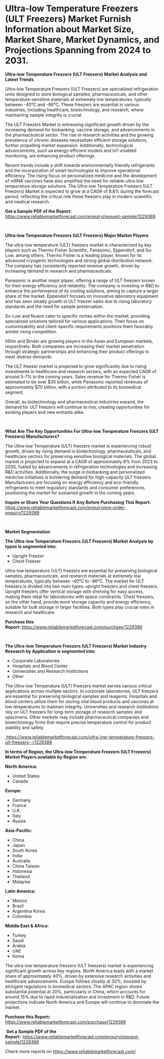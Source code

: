 <p><h1>Ultra-low Temperature Freezers (ULT Freezers) Market Furnish Information about Market Size, Market Share, Market Dynamics, and Projections Spanning from 2024 to 2031.</h1></p><p><strong>Ultra-low Temperature Freezers (ULT Freezers) Market Analysis and Latest Trends</strong></p>
<p><p>Ultra-low Temperature Freezers (ULT Freezers) are specialized refrigeration units designed to store biological samples, pharmaceuticals, and other temperature-sensitive materials at extremely low temperatures, typically between -40°C and -86°C. These freezers are essential in various industries, including healthcare, biotechnology, and research, where maintaining sample integrity is crucial.</p><p>The ULT Freezers Market is witnessing significant growth driven by the increasing demand for biobanking, vaccine storage, and advancements in the pharmaceutical sector. The rise in research activities and the growing prevalence of chronic diseases necessitate efficient storage solutions, further propelling market expansion. Additionally, technological advancements, such as energy-efficient models and IoT-enabled monitoring, are enhancing product offerings.</p><p>Recent trends include a shift towards environmentally friendly refrigerants and the incorporation of smart technologies to improve operational efficiency. The rising focus on personalized medicine and the development of mRNA vaccines have also amplified the need for reliable ultra-low temperature storage solutions. The Ultra-low Temperature Freezers (ULT Freezers) Market is expected to grow at a CAGR of 8.8% during the forecast period, reflecting the critical role these freezers play in modern scientific and medical research.</p></p>
<p><strong>Get a Sample PDF of the Report:&nbsp;</strong> <a href="https://www.reliablemarketforecast.com/enquiry/request-sample/1229389?utm_campaign=1169&utm_medium=2&utm_source=Github&utm_content=ia&utm_term=29122024&utm_id=ultra-low-temperature-freezers-ult-freezers">https://www.reliablemarketforecast.com/enquiry/request-sample/1229389</a></p>
<p>&nbsp;</p>
<p><strong>Ultra-low Temperature Freezers (ULT Freezers) Major Market Players</strong></p>
<p><p>The ultra-low temperature (ULT) freezers market is characterized by key players such as Thermo Fisher Scientific, Panasonic, Eppendorf, and So-Low, among others. Thermo Fisher is a leading player, known for its advanced cryogenic technologies and strong global distribution network. The company has consistently reported revenue growth, driven by increasing demand in research and pharmaceuticals.</p><p>Panasonic is another major player, offering a range of ULT freezers known for their energy efficiency and reliability. The company is investing in R&D to enhance the performance of its cooling solutions, aiming to capture a larger share of the market. Eppendorf focuses on innovative laboratory equipment and has seen steady growth in ULT freezer sales due to rising laboratory standards and the need for sample preservation.</p><p>So-Low and Nuaire cater to specific niches within the market, providing specialized solutions tailored for various applications. Their focus on customizability and client-specific requirements positions them favorably amidst rising competition.</p><p>IlShin and Binder are growing players in the Asian and European markets, respectively. Both companies are increasing their market penetration through strategic partnerships and enhancing their product offerings to meet diverse demands.</p><p>The ULT freezer market is projected to grow significantly due to rising investments in healthcare and research sectors, with an expected CAGR of around 5-7% in the coming years. Sales revenue for Thermo Fisher is estimated to be over $30 billion, while Panasonic reported revenues of approximately $70 billion, with a portion attributed to its biomedical segment.</p><p>Overall, as biotechnology and pharmaceutical industries expand, the demand for ULT freezers will continue to rise, creating opportunities for existing players and new entrants alike.</p></p>
<p>&nbsp;</p>
<p><strong>What Are The Key Opportunities For Ultra-low Temperature Freezers (ULT Freezers) Manufacturers?</strong></p>
<p><p>The Ultra-low Temperature (ULT) freezers market is experiencing robust growth, driven by rising demand in biotechnology, pharmaceuticals, and healthcare sectors for preserving sensitive biological materials. The global market is projected to expand at a CAGR of approximately 8% from 2023 to 2030, fueled by advancements in refrigeration technologies and increasing R&D activities. Additionally, the surge in biobanking and personalized medicine initiatives is bolstering demand for high-capacity ULT freezers. Manufacturers are focusing on energy efficiency and eco-friendly refrigerants to meet regulatory standards and consumer preferences, positioning the market for sustained growth in the coming years.</p></p>
<p><strong>Inquire or Share Your Questions If Any Before Purchasing This Report:</strong> <a href="https://www.reliablemarketforecast.com/enquiry/pre-order-enquiry/1229389?utm_campaign=1169&utm_medium=2&utm_source=Github&utm_content=ia&utm_term=29122024&utm_id=ultra-low-temperature-freezers-ult-freezers">https://www.reliablemarketforecast.com/enquiry/pre-order-enquiry/1229389</a></p>
<p>&nbsp;</p>
<p><strong>Market Segmentation</strong></p>
<p><strong>The Ultra-low Temperature Freezers (ULT Freezers) Market Analysis by types is segmented into:</strong></p>
<p><ul><li>Upright Freezer</li><li>Chest Freezer</li></ul></p>
<p><p>Ultra-low temperature (ULT) freezers are essential for preserving biological samples, pharmaceuticals, and research materials at extremely low temperatures, typically between -40°C to -86°C. The market for ULT freezers is divided into two main types: upright freezers and chest freezers. Upright freezers offer vertical storage with shelving for easy access, making them ideal for laboratories with space constraints. Chest freezers, on the other hand, provide more storage capacity and energy efficiency, suitable for bulk storage in larger facilities. Both types play crucial roles in research and healthcare.</p></p>
<p><strong>Purchase this Report:&nbsp;</strong><a href="https://www.reliablemarketforecast.com/purchase/1229389?utm_campaign=1169&utm_medium=2&utm_source=Github&utm_content=ia&utm_term=29122024&utm_id=ultra-low-temperature-freezers-ult-freezers">https://www.reliablemarketforecast.com/purchase/1229389</a></p>
<p>&nbsp;</p>
<p><strong>The Ultra-low Temperature Freezers (ULT Freezers) Market Industry Research by Application is segmented into:</strong></p>
<p><ul><li>Corporate Laboratories</li><li>Hospitals and Blood Center</li><li>Universities and Research Institutions</li><li>Other</li></ul></p>
<p><p>The Ultra-low Temperature (ULT) Freezers market serves various critical applications across multiple sectors. In corporate laboratories, ULT freezers are essential for preserving biological samples and reagents. Hospitals and blood centers utilize them for storing vital blood products and vaccines at low temperatures to maintain integrity. Universities and research institutions rely on ULT freezers for long-term storage of research samples and specimens. Other markets may include pharmaceutical companies and biotechnology firms that require precise temperature control for product stability and safety.</p></p>
<p><a href="https://www.reliablemarketforecast.com/ultra-low-temperature-freezers-ult-freezers--r1229389?utm_campaign=1169&utm_medium=2&utm_source=Github&utm_content=ia&utm_term=29122024&utm_id=ultra-low-temperature-freezers-ult-freezers">&nbsp;https://www.reliablemarketforecast.com/ultra-low-temperature-freezers-ult-freezers--r1229389</a></p>
<p><strong>In terms of Region, the Ultra-low Temperature Freezers (ULT Freezers) Market Players available by Region are:</strong></p>
<p>
    <p> <strong> North America: </strong>
        <ul>
            <li>United States</li>
            <li>Canada</li>
        </ul>
        </p> 
    <p> <strong> Europe: </strong>
        <ul>
            <li>Germany</li>
            <li>France</li>
            <li>U.K.</li>
            <li>Italy</li>
            <li>Russia</li>
        </ul>
        </p> 
    <p> <strong> Asia-Pacific: </strong>
        <ul>
            <li>China</li>
            <li>Japan</li>
            <li>South Korea</li>
            <li>India</li>
            <li>Australia</li>
            <li>China Taiwan</li>
            <li>Indonesia</li>
            <li>Thailand</li>
            <li>Malaysia</li>
        </ul>
        </p> 
    <p> <strong> Latin America: </strong>
        <ul>
            <li>Mexico</li>
            <li>Brazil</li>
            <li>Argentina Korea</li>
            <li>Colombia</li>
        </ul>
        </p> 
    <p> <strong> Middle East & Africa: </strong>
        <ul>
            <li>Turkey</li>
            <li>Saudi</li>
            <li>Arabia</li>
            <li>UAE</li>
            <li>Korea</li>
        </ul>
    </p>
    </p>
<p><p>The ultra-low temperature freezers (ULT freezers) market is experiencing significant growth across key regions. North America leads with a market share of approximately 40%, driven by extensive research activities and healthcare advancements. Europe follows closely at 30%, boosted by stringent regulations in biomedical sectors. The APAC region shows substantial potential at 20%, particularly in China, which accounts for around 15% due to rapid industrialization and investment in R&D. Future projections indicate North America and Europe will continue to dominate the market.</p></p>
<p><strong>Purchase this Report: </strong><a href="https://www.reliablemarketforecast.com/purchase/1229389?utm_campaign=1169&utm_medium=2&utm_source=Github&utm_content=ia&utm_term=29122024&utm_id=ultra-low-temperature-freezers-ult-freezers">https://www.reliablemarketforecast.com/purchase/1229389</a></p>
<p>&nbsp;<strong>Get a Sample PDF of the Report:&nbsp;&nbsp;</strong><a href="https://www.reliablemarketforecast.com/enquiry/request-sample/1229389?utm_campaign=1169&utm_medium=2&utm_source=Github&utm_content=ia&utm_term=29122024&utm_id=ultra-low-temperature-freezers-ult-freezers">https://www.reliablemarketforecast.com/enquiry/request-sample/1229389</a></p>
<p><strong></strong></p>
<p>Check more reports on <a href="https://www.reliablemarketforecast.com/?utm_campaign=1169&utm_medium=2&utm_source=Github&utm_content=ia&utm_term=29122024&utm_id=ultra-low-temperature-freezers-ult-freezers">https://www.reliablemarketforecast.com/</a></p>